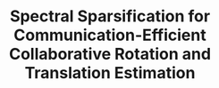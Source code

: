 ---
title: "Spectral Sparsification for Communication-Efficient Collaborative Rotation and Translation Estimation"
authors: "Yulun Tian, Jonathan How"
venue: "Under Review"
year: "2023"
status: "preprint"
arxiv: "https://arxiv.org/abs/2210.05020"
official_link: ""
doi: ""
volume: "N/A"
number: "N/A"
pages: ""
publisher: ""
month: ""
address: ""
type: "journal"
school: "N/A"
awards: ""
notes: ""
include_on_website: true
image: "2023-tian-sparse.jpg"
links_to_code: ""
links_to_video: ""
links_to_website: ""
collection: publications
permalink: /publication/2023-tian-sparse
---